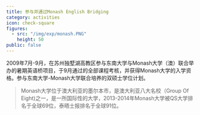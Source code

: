 ```yaml
---
title: 参与并通过Monash English Bridging
category: activities
icon: check-square
figures:
  - src: "/img/exp/monash.PNG"
    height: 50
public: false
---
```


2009年7月-9月，在苏州独墅湖高教区参与东南大学与Monash大学（澳）联合举办的暑期英语桥项目，于9月通过的全部课程考核，并获得Monash大学的入学资格。参与东南大学-Monash大学联合培养的双硕士学位计划。

> Monash大学位于澳大利亚的墨尔本市，是澳大利亚八大名校（Group Of Eight)之一，是一所国际性的大学，2013-2014年Monash大学被QS大学排名于全球69位，泰晤士报排名于全球91位。
